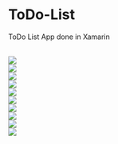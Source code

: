 # ToDo-List
ToDo List App done in Xamarin 

<br>
<img src="Screenshots/1.jpg">
<br>
<img src="Screenshots/2.jpg">
<br>
<img src="Screenshots/3.jpg">
<br>
<img src="Screenshots/4.jpg">
<br>
<img src="Screenshots/5.jpg">
<br>
<img src="Screenshots/6.jpg">
<br>
<img src="Screenshots/7.jpg">
<br>
<img src="Screenshots/8.jpg">
<br>
<img src="Screenshots/9.jpg">
<br>
<img src="Screenshots/10.jpg">
